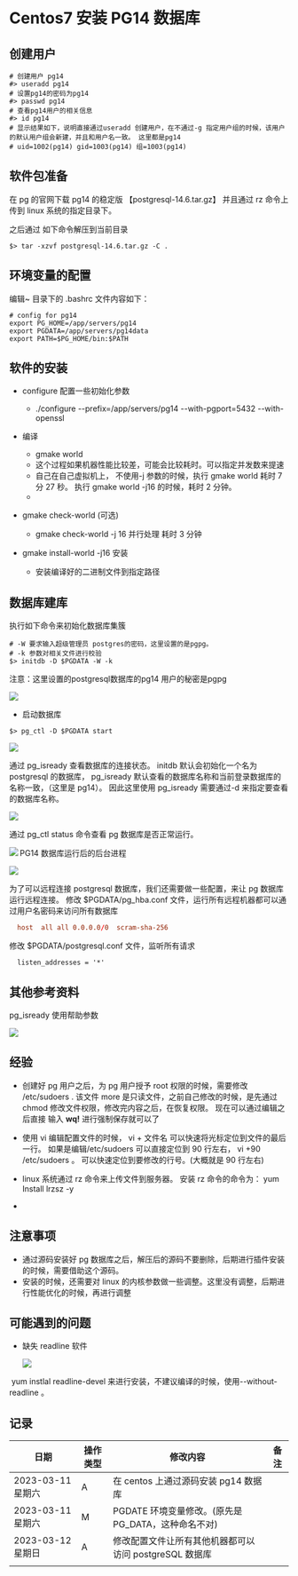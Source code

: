 # Centos7 安装 PG14 数据库

## 创建用户

```SHELL
# 创建用户 pg14
#> useradd pg14
# 设置pg14的密码为pg14
#> passwd pg14
# 查看pg14用户的相关信息
#> id pg14
# 显示结果如下，说明直接通过useradd 创建用户，在不通过-g 指定用户组的时候，该用户的默认用户组会新建，并且和用户名一致。 这里都是pg14
# uid=1002(pg14) gid=1003(pg14) 组=1003(pg14)

```

## 软件包准备

在 pg 的官网下载 pg14 的稳定版 【postgresql-14.6.tar.gz】 并且通过 rz 命令上传到 linux 系统的指定目录下。

之后通过 如下命令解压到当前目录

```shell
$> tar -xzvf postgresql-14.6.tar.gz -C .
```

## 环境变量的配置

编辑~ 目录下的 .bashrc 文件内容如下：

```text
# config for pg14
export PG_HOME=/app/servers/pg14
export PGDATA=/app/servers/pg14data
export PATH=$PG_HOME/bin:$PATH
```

## 软件的安装

- configure 配置一些初始化参数

  - ./configure --prefix=/app/servers/pg14 --with-pgport=5432 --with-openssl

- 编译
  - gmake world
  - 这个过程如果机器性能比较差，可能会比较耗时。可以指定并发数来提速
  - 自己在自己虚拟机上， 不使用-j 参数的时候，执行 gmake world 耗时 7 分 27 秒。 执行 gmake world -j16 的时候，耗时 2 分钟。
  -
- gmake check-world (可选)
  - gmake check-world -j 16 并行处理 耗时 3 分钟
- gmake install-world -j16 安装
  - 安装编译好的二进制文件到指定路径

## 数据库建库

执行如下命令来初始化数据库集簇

```shell
# -W 要求输入超级管理员 postgres的密码，这里设置的是pgpg。
# -k 参数对相关文件进行校验
$> initdb -D $PGDATA -W -k
```

注意：这里设置的postgresql数据库的pg14 用户的秘密是pgpg

<img src="./pic/03_初始化数据库集簇.png">

- 启动数据库

```shell
$> pg_ctl -D $PGDATA start
```

<img src="./pic/04_启动数据库实例.png">

通过 pg_isready 查看数据库的连接状态。 initdb 默认会初始化一个名为 postgresql 的数据库， pg_isready 默认查看的数据库名称和当前登录数据库的名称一致，（这里是 pg14）。 因此这里使用 pg_isready 需要通过-d 来指定要查看的数据库名称。

<img src="./pic/05_pg_isready验证数据库是否正常运行.png">

通过 pg_ctl status 命令查看 pg 数据库是否正常运行。

<img src="./pic/08_通过pg_ctl查看pg数据库的运行状态.png" align="left">

PG14 数据库运行后的后台进程

<img src="./pic/09_pg14数据库启动后的后台进程.png">

为了可以远程连接 postgresql 数据库，我们还需要做一些配置，来让 pg 数据库运行远程连接。
修改 $PGDATA/pg_hba.conf 文件，运行所有远程机器都可以通过用户名密码来访问所有数据库

```pg_hba.conf
  host  all all 0.0.0.0/0  scram-sha-256
```

修改 $PGDATA/postgresql.conf 文件，监听所有请求

```text
  listen_addresses = '*'
```

## 其他参考资料

pg_isready 使用帮助参数

<img src="./pic/06_pg_isready查看数据库连接情况.png">

## 经验

- 创建好 pg 用户之后，为 pg 用户授予 root 权限的时候，需要修改 /etc/sudoers . 该文件 more 是只读文件，之前自己修改的时候，是先通过 chmod 修改文件权限，修改完内容之后，在恢复权限。 现在可以通过编辑之后直接 输入 **wq!** 进行强制保存就可以了

- 使用 vi 编辑配置文件的时候， vi + 文件名 可以快速将光标定位到文件的最后一行。 如果是编辑/etc/sudoers 可以直接定位到 90 行左右， vi +90 /etc/sudoers 。 可以快速定位到要修改的行号。(大概就是 90 行左右)
- linux 系统通过 rz 命令来上传文件到服务器。 安装 rz 命令的命令为： yum Install lrzsz -y
-

## 注意事项

- 通过源码安装好 pg 数据库之后，解压后的源码不要删除，后期进行插件安装的时候，需要借助这个源码。
- 安装的时候，还需要对 linux 的内核参数做一些调整。这里没有调整，后期进行性能优化的时候，再进行调整

## 可能遇到的问题

- 缺失 readline 软件

  <img src="./pic/07_缺失readline包_V20222201.png">

​ yum instlal readline-devel 来进行安装，不建议编译的时候，使用--without-readline 。

## 记录

| 日期              | 操作类型 | 修改内容                                               | 备注 |
| ----------------- | -------- | ------------------------------------------------------ | ---- |
| 2023-03-11 星期六 | A        | 在 centos 上通过源码安装 pg14 数据库                   |      |
| 2023-03-11 星期六 | M        | PGDATE 环境变量修改。(原先是 PG_DATA，这种命名不对)    |      |
| 2023-03-12 星期日 | A        | 修改配置文件让所有其他机器都可以访问 postgreSQL 数据库 |      |
|                   |          |                                                        |      |
